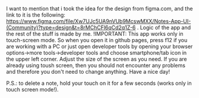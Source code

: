 I want to mention that i took the idea for the design from figma.com, and the link to it is the following: https://www.figma.com/file/Xw7UJc5UA9nVUb9McswMXX/Notes-App-UI-(Community)?type=design&t=8rMChCFl6qCd2q1Z-6 . Logic of the app and the rest of the stuff is made by me.
!IMPORTANT: This app works only in touch-screen mode. So when you open it in github pages, press f12 if you are working with a PC or just open developer tools by opening your browser options->more tools->developer tools and choose smartphone/tab icon in the upper left corner. Adjust the size of the screen as you need. If you are already using toush screen, then you should not encounter any problems and therefore you don't need to change anything. 
Have a nice day!

P.S.: to delete a note, hold your touch on it for a few seconds (works only in touch screen mode!).
